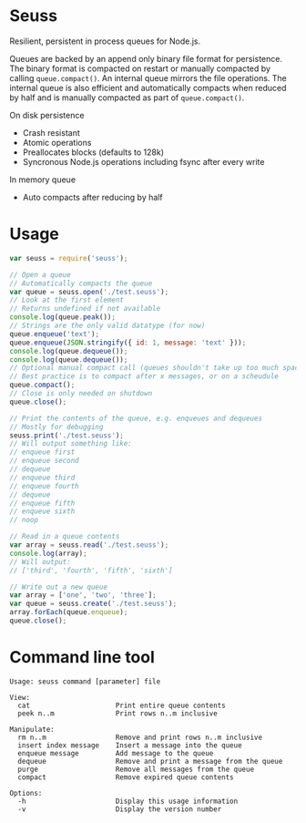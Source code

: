 # Seuss
Resilient, persistent in process queues for Node.js.

Queues are backed by an append only binary file format for persistence. The binary format is compacted on restart or manually compacted by calling `queue.compact()`. An internal queue mirrors the file operations. The internal queue is also efficient and automatically compacts when reduced by half and is manually compacted as part of `queue.compact()`.

On disk persistence
- Crash resistant
- Atomic operations
- Preallocates blocks (defaults to 128k)
- Syncronous Node.js operations including fsync after every write

In memory queue
- Auto compacts after reducing by half


# Usage

```js
var seuss = require('seuss');

// Open a queue
// Automatically compacts the queue
var queue = seuss.open('./test.seuss');
// Look at the first element
// Returns undefined if not available
console.log(queue.peak());
// Strings are the only valid datatype (for now)
queue.enqueue('text');
queue.enqueue(JSON.stringify({ id: 1, message: 'text' }));
console.log(queue.dequeue());
console.log(queue.dequeue());
// Optional manual compact call (queues shouldn't take up too much space)
// Best practice is to compact after x messages, or on a scheudule
queue.compact();
// Close is only needed on shutdown
queue.close();

// Print the contents of the queue, e.g. enqueues and dequeues
// Mostly for debugging
seuss.print('./test.seuss');
// Will output something like:
// enqueue first
// enqueue second
// dequeue
// enqueue third
// enqueue fourth
// dequeue
// enqueue fifth
// enqueue sixth
// noop

// Read in a queue contents
var array = seuss.read('./test.seuss');
console.log(array);
// Will output:
// ['third', 'fourth', 'fifth', 'sixth']

// Write out a new queue
var array = ['one', 'two', 'three'];
var queue = seuss.create('./test.seuss');
array.forEach(queue.enqueue);
queue.close();
```

# Command line tool

```console
Usage: seuss command [parameter] file

View:
  cat                     Print entire queue contents
  peek n..m               Print rows n..m inclusive

Manipulate:
  rm n..m                 Remove and print rows n..m inclusive
  insert index message    Insert a message into the queue
  enqueue message         Add message to the queue
  dequeue                 Remove and print a message from the queue
  purge                   Remove all messages from the queue
  compact                 Remove expired queue contents

Options:
  -h                      Display this usage information
  -v                      Display the version number

```
